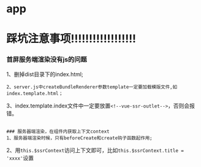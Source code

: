 # app

# 踩坑注意事项!!!!!!!!!!!!!!!!!!

### 首屏服务端渲染没有js的问题
1、删掉dist目录下的index.html;
```
2、server.js中createBundleRenderer参数template一定要加载模版文件,如index.template.html；
```
3、index.template.index文件中一定要放置`<!--vue-ssr-outlet-->`，否则会报错。
```

### 服务器端渲染，在组件内获取上下文context
1、服务器端渲染时候，只有beforeCreate和create钩子函数起作用;
```
2、用`this.$ssrContext`访问上下文即可，比如`this.$ssrContext.title = 'xxxx'`设置<title>标签；
```
3、同时在html模版内用{{title}}设置;
```
4、注意：`this.$ssrContext`该api只在服务器端起作用，所以应该先判断`this.$ssrContext`是否存在，避免在客户端渲染时候找不到对象报错。


## Project setup
```
yarn install
```

### Compiles and hot-reloads for development
```
yarn run serve
```

### Compiles and minifies for production
```
yarn run build
```

### Run your tests
```
yarn run test
```

### Lints and fixes files
```
yarn run lint
```

### Customize configuration
See [Configuration Reference](https://cli.vuejs.org/config/).
